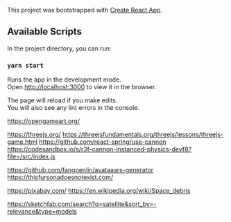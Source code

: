This project was bootstrapped with [Create React App](https://github.com/facebook/create-react-app).

## Available Scripts

In the project directory, you can run:

### `yarn start`

Runs the app in the development mode.<br />
Open [http://localhost:3000](http://localhost:3000) to view it in the browser.

The page will reload if you make edits.<br />
You will also see any lint errors in the console.

https://opengameart.org/

https://threejs.org/
https://threejsfundamentals.org/threejs/lessons/threejs-game.html
https://github.com/react-spring/use-cannon
https://codesandbox.io/s/r3f-cannon-instanced-physics-devf8?file=/src/index.js

https://github.com/fangpenlin/avataaars-generator
https://thisfursonadoesnotexist.com/

https://pixabay.com/
https://en.wikipedia.org/wiki/Space_debris

https://sketchfab.com/search?q=satellite&sort_by=-relevance&type=models

